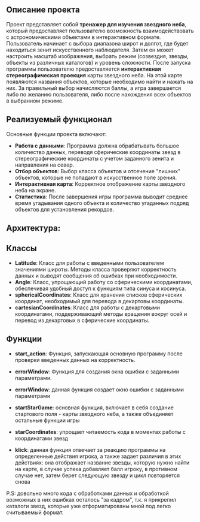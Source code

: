 ## Описание проекта

Проект представляет собой **тренажер для изучения звездного неба**, который предоставляет пользователю возможность взаимодействовать с астрономическими объектами в интерактивном формате. Пользователь начинает с выбора диапазона широт и долгот, где будет находиться зенит искусственного наблюдателя. Затем он может настроить масштаб изображения, выбрать режим (созвездия, звезды, объекты из различных каталогов) и уровень сложности. После запуска программы пользователю предоставляется **интерактивная стереографическая проекция** карты звездного неба. На этой карте появляются названия объектов, которые необходимо найти и нажать на них. За правильный выбор начисляются баллы, а игра завершается либо по желанию пользователя, либо после нахождения всех объектов в выбранном режиме.

## Реализуемый функционал

Основные функции проекта включают:

-   **Работа с данными**: Программа должна обрабатывать большое количество данных, переводя сферические координаты звезд в стереографические координаты с учетом заданного зенита и направления на север.
-   **Отбор объектов**: Выбор класса объектов и отсечение "лишних" объектов, которые не попадают в искусственное поле зрения.
-   **Интерактивная карта**: Корректное отображение карты звездного неба на экране.
-   **Статистика**: После завершения игры программа выводит среднее время угадывания одного объекта и количество угаданных подряд объектов для установления рекордов.

## Архитектура:

##  Классы

-   **Latitude**: Класс для работы с введенными пользователем значениями широты. Методы класса проверяют корректность данных и выводят сообщения об ошибках при необходимости.
-   **Angle**: Класс, упрощающий работу со сферическими координатами, обеспечивая удобный доступ к функциям типа синуса и косинуса.
-   **sphericalCoordinates**: Класс для хранения списков сферических координат, необходимый для перевода в декартовы координаты.
-   **cartesianCoordinates**: Класс для работы с декартовыми координатами, поддерживающий методы вращения вокруг осей и перевод из декартовых в сферические координаты.

##  Функции

-   **start_action**: Функция, запускающая основную программу после проверки введенных данных на корректность.
-   **errorWindow**: Функция для создания окна ошибки с заданными параметрами.
-  **errorWindow**:  данная функция создает окно ошибки с заданными параметрами

-  **startStarGame**: основная функция, включает в себя создание стартового поля - карты звездного неба, а также объединяет остальные функции игры

-  **starCoordinates**: упрощает читаемость кода в моментах работы с координатами звезд

  - **klick**: данная функция отвечает за реакцию программы на определенные действия игрока, а также задает различия в этих действиях: она отображает название звезды, которую нужно найти на карте, в случае успеха добавляет балл игроку, в противном случае нет, затем берет следующую звезду и цикл повторяется снова

  P.S: довольно много кода с обработками данных и обработкой возможных в них ошибках осталось "за кадром", т.к. я прикрепил каталоги звезд, которые уже отформатированы мной под легко считываемый формат.

